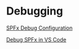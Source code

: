 # Debugging 

[SPFx Debug Configuration](https://marketplace.visualstudio.com/itemdetails?itemName=eliostruyf.spfx-debug)

[Debug SPFx in VS Code](https://github.com/SharePoint/sp-dev-docs/blob/master/docs/spfx/debug-in-vscode.md)